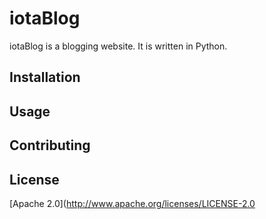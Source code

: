 # iotaBlog

iotaBlog is a blogging website. It is written in Python.

## Installation



## Usage



## Contributing



## License

[Apache 2.0](http://www.apache.org/licenses/LICENSE-2.0